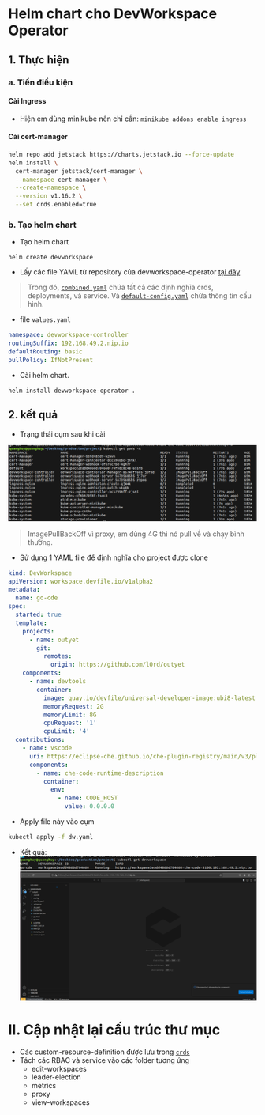 # Helm chart cho DevWorkspace Operator
## 1. Thực hiện
### a. Tiền điều kiện
#### Cài Ingress
- Hiện em dùng minikube nên chỉ cần: `minikube addons enable ingress`
#### Cài cert-manager
```sh
helm repo add jetstack https://charts.jetstack.io --force-update
helm install \
  cert-manager jetstack/cert-manager \
  --namespace cert-manager \
  --create-namespace \
  --version v1.16.2 \
  --set crds.enabled=true
```
### b. Tạo helm chart
- Tạo helm chart
```
helm create devworkspace
```
- Lấy các file YAML từ repository của devworkspace-operator [tại đây](https://github.com/devfile/devworkspace-operator/tree/main/deploy/deployment/kubernetes)
> Trong đó, [`combined.yaml`](https://github.com/devfile/devworkspace-operator/blob/main/deploy/deployment/kubernetes/combined.yaml) chứa tất cả các định nghĩa crds, deployments, và service. Và [`default-config.yaml`](https://github.com/devfile/devworkspace-operator/blob/main/deploy/default-config.yaml) chứa thông tin cấu hình.
- file `values.yaml`
```yml
namespace: devworkspace-controller
routingSuffix: 192.168.49.2.nip.io
defaultRouting: basic
pullPolicy: IfNotPresent
```
- Cài helm chart.
```
helm install devworkspace-operator .
```
## 2. kết quả
- Trạng thái cụm sau khi cài

![after-setup](./images/after-setup.png)
> ImagePullBackOff vì proxy, em dùng 4G thì nó pull về và chạy bình thường.
- Sử dụng 1 YAML file để định nghĩa cho project được clone
```YAML
kind: DevWorkspace
apiVersion: workspace.devfile.io/v1alpha2
metadata:
  name: go-cde
spec:
  started: true
  template:
    projects:
      - name: outyet
        git:
          remotes:
            origin: https://github.com/l0rd/outyet
    components:
      - name: devtools
        container:
          image: quay.io/devfile/universal-developer-image:ubi8-latest
          memoryRequest: 2G
          memoryLimit: 8G
          cpuRequest: '1'
          cpuLimit: '4'
  contributions:
    - name: vscode
      uri: https://eclipse-che.github.io/che-plugin-registry/main/v3/plugins/che-incubator/che-code/latest/devfile.yaml
      components:
        - name: che-code-runtime-description
          container:
            env:
              - name: CODE_HOST
                value: 0.0.0.0
```
- Apply file này vào cụm
```sh
kubectl apply -f dw.yaml
```
- Kết quả:
![cde](./images/cde.png)
![img](./images/image.png)

# II. Cập nhật lại cấu trúc thư mục
- Các custom-resource-definition được lưu trong [`crds`](./crds/)
- Tách các RBAC và service vào các folder tương ứng
  - edit-workspaces
  - leader-election
  - metrics
  - proxy
  - view-workspaces